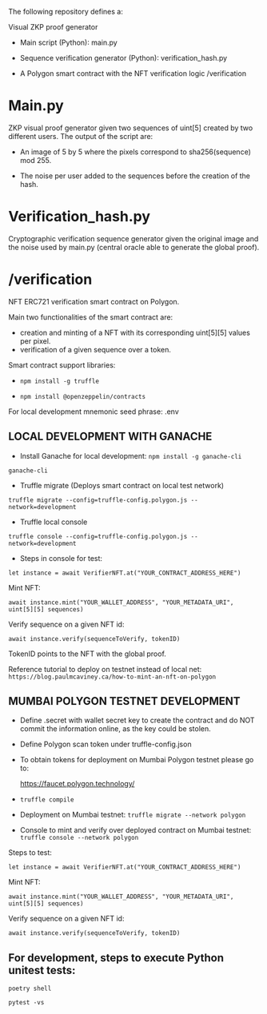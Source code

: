 

The following repository defines a:

Visual ZKP proof generator 

 + Main script (Python):  main.py
 
 + Sequence verification generator (Python): verification_hash.py
 
 + A Polygon smart contract with the NFT verification logic /verification
 

# Main.py

ZKP visual proof generator given two sequences of uint[5] created by two different users.
The output of the script are:

* An image of 5 by 5 where the pixels correspond to sha256(sequence) mod 255.

* The noise per user added to the sequences before the creation of the hash.

# Verification_hash.py

Cryptographic verification sequence generator given the original image and the noise used by main.py (central oracle able to generate the global proof).

# /verification 


NFT ERC721 verification smart contract on Polygon.

Main two functionalities of the smart contract are:

* creation and minting of a NFT with its corresponding uint[5][5] values per pixel.
* verification of a given sequence over a token.
 
 Smart contract support libraries:
 
 + `npm install -g truffle`
 
 + `npm install @openzeppelin/contracts`
 
 
 For local development mnemonic seed phrase: .env 
 
 
 ## LOCAL DEVELOPMENT WITH GANACHE
 
  + Install Ganache for local development: `npm install -g ganache-cli`
  
  `ganache-cli`
  
  + Truffle migrate (Deploys smart contract on local test network)
  
  `truffle migrate --config=truffle-config.polygon.js --network=development`


  + Truffle local console 
  
  `truffle console --config=truffle-config.polygon.js --network=development`
  
  + Steps in console for test:
  
  `let instance = await VerifierNFT.at("YOUR_CONTRACT_ADDRESS_HERE")`
  
  Mint NFT:
  
  `await instance.mint("YOUR_WALLET_ADDRESS", "YOUR_METADATA_URI", uint[5][5] sequences)`
  
  Verify sequence on a given NFT id:
  
  `await instance.verify(sequenceToVerify, tokenID)`
  
  TokenID points to the NFT with the global proof.
    
  Reference tutorial to deploy on testnet instead of local net: 
  `https://blog.paulmcaviney.ca/how-to-mint-an-nft-on-polygon`
  
 ## MUMBAI POLYGON TESTNET DEVELOPMENT 
 
  + Define .secret with wallet secret key to create the contract and do NOT commit the information online, as the key could be stolen.
  
  + Define Polygon scan token under truffle-config.json
  
  + To obtain tokens for deployment on Mumbai Polygon testnet please go to: 
    
      https://faucet.polygon.technology/
 
  + `truffle compile`
  
  + Deployment on Mumbai testnet: `truffle migrate --network polygon`
  
  + Console to mint and verify over deployed contract on Mumbai testnet: `truffle console --network polygon`
  
  Steps to test: 
  
  `let instance = await VerifierNFT.at("YOUR_CONTRACT_ADDRESS_HERE")`
  
  Mint NFT:
  
  `await instance.mint("YOUR_WALLET_ADDRESS", "YOUR_METADATA_URI", uint[5][5] sequences)`
  
  Verify sequence on a given NFT id:
  
  `await instance.verify(sequenceToVerify, tokenID)`
  
  
 ## For development, steps to execute Python unitest tests:
 
  `poetry shell`
  
  `pytest -vs`
  

